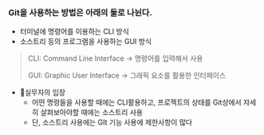 ### Git을 사용하는 방법은 아래의 둘로 나뉜다.

- 터미널에 명령어를 이용하는 CLI 방식
- 소스트리 등의 프로그램을 사용하는 GUI 방식

> CLI: Command Line Interface -> 명령어를 입력해서 사용
>
> GUI: Graphic User Interface -> 그래픽 요소를 활용한 인터페이스

- 👨실무자의 입장
  - 어떤 명령들을 사용할 때에는 CLI활용하고, 프로젝트의 상태를 Git상에서 자세히 살펴보아야할 때에는 소스트리 사용
  - 단, 소스트리 사용에는 GIt 기능 사용에 제한사항이 많다

